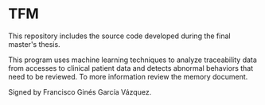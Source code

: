 # TFM

This repository includes the source code developed during the final master's thesis. 

This program uses machine learning techniques to analyze traceability data from accesses to clinical patient data and detects abnormal behaviors that need to be reviewed. To more information review the memory document.

Signed by
Francisco Ginés García Vázquez.
